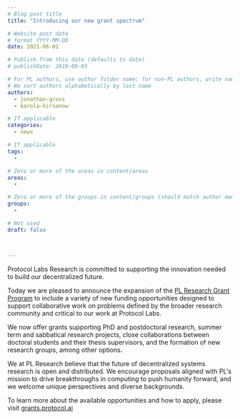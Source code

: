 ```yaml
---
# Blog post title
title: "Introducing our new grant spectrum"

# Website post date
# format YYYY-MM-DD
date: 2021-06-01

# Publish from this date (defaults to date)
# publishDate: 2019-09-03

# For PL authors, use author folder name; for non-PL authors, write name as in paper within ""
# We sort authors alphabetically by last name
authors:
  - jonathan-gross
  - karola-kirsanow

# If applicable
categories:
  - news

# If applicable
tags:
  -

# Zero or more of the areas in content/areas
areas:
  -

# Zero or more of the groups in content/groups (should match author membership)
groups:
  -

# Not used
draft: false



---
```


Protocol Labs  Research is committed to supporting the innovation needed to build our decentralized future. 

Today we are pleased to announce the expansion of the [PL Research Grant Program](http://grants.protocol.ai) to include a variety of new funding opportunities designed to support collaborative work on problems defined by the broader research community and critical to our work at Protocol Labs. 

We now offer grants supporting PhD and postdoctoral research, summer term and sabbatical research projects, close collaborations between doctoral students and their thesis supervisors, and the formation of new research groups, among other options. 

We at PL Research believe that the future of decentralized systems research is open and distributed. We encourage proposals aligned with PL's mission to drive breakthroughs in computing to push humanity forward, and we welcome unique perspectives and diverse backgrounds. 

To learn more about the available opportunities and how to apply, please visit [grants.protocol.ai](http://grants.protocol.ai)
